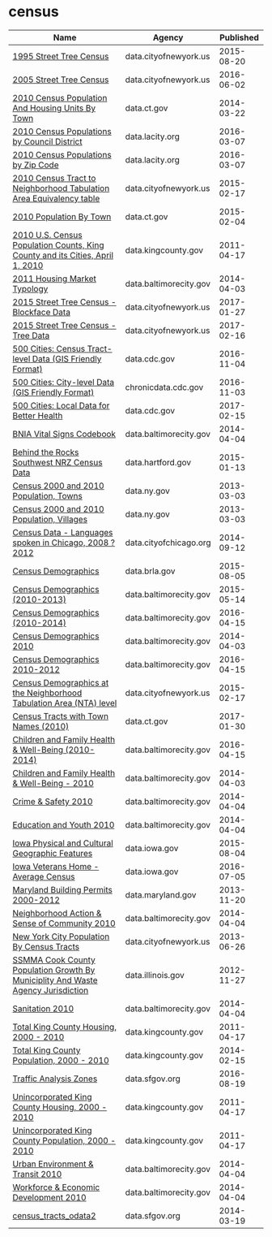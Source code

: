 # census

Name | Agency | Published
---- | ---- | ---------
[1995 Street Tree Census](../socrata/kyad-zm4j.md) | data.cityofnewyork.us | 2015-08-20
[2005 Street Tree Census](../socrata/29bw-z7pj.md) | data.cityofnewyork.us | 2016-06-02
[2010 Census Population And Housing Units By Town](../socrata/igy9-udjm.md) | data.ct.gov | 2014-03-22
[2010 Census Populations by Council District](../socrata/mgtg-vqs9.md) | data.lacity.org | 2016-03-07
[2010 Census Populations by Zip Code](../socrata/nxs9-385f.md) | data.lacity.org | 2016-03-07
[2010 Census Tract to Neighborhood Tabulation Area Equivalency table](../socrata/8ius-dhrr.md) | data.cityofnewyork.us | 2015-02-17
[2010 Population By Town](../socrata/vnar-mt35.md) | data.ct.gov | 2015-02-04
[2010 U.S. Census Population Counts, King County and its Cities, April 1, 2010](../socrata/cavj-x985.md) | data.kingcounty.gov | 2011-04-17
[2011 Housing Market Typology](../socrata/782b-zpd7.md) | data.baltimorecity.gov | 2014-04-03
[2015 Street Tree Census - Blockface Data](../socrata/ju3b-rwpy.md) | data.cityofnewyork.us | 2017-01-27
[2015 Street Tree Census - Tree Data](../socrata/uvpi-gqnh.md) | data.cityofnewyork.us | 2017-02-16
[500 Cities: Census Tract-level Data (GIS Friendly Format)](../socrata/k86t-wghb.md) | data.cdc.gov | 2016-11-04
[500 Cities: City-level Data (GIS Friendly Format)](../socrata/dxpw-cm5u.md) | chronicdata.cdc.gov | 2016-11-03
[500 Cities: Local Data for Better Health](../socrata/6vp6-wxuq.md) | data.cdc.gov | 2017-02-15
[BNIA Vital Signs Codebook](../socrata/ryvy-9zw6.md) | data.baltimorecity.gov | 2014-04-04
[Behind the Rocks Southwest NRZ Census Data](../socrata/99t6-wshd.md) | data.hartford.gov | 2015-01-13
[Census 2000 and 2010 Population, Towns](../socrata/fqf5-9nc2.md) | data.ny.gov | 2013-03-03
[Census 2000 and 2010 Population, Villages](../socrata/gxct-stum.md) | data.ny.gov | 2013-03-03
[Census Data - Languages spoken in Chicago, 2008 ? 2012](../socrata/a2fk-ec6q.md) | data.cityofchicago.org | 2014-09-12
[Census Demographics](../socrata/xsrb-mxqt.md) | data.brla.gov | 2015-08-05
[Census Demographics (2010-2013)](../socrata/7pnq-8ebe.md) | data.baltimorecity.gov | 2015-05-14
[Census Demographics (2010-2014)](../socrata/t7sb-aegk.md) | data.baltimorecity.gov | 2016-04-15
[Census Demographics 2010](../socrata/cix3-h4cy.md) | data.baltimorecity.gov | 2014-04-03
[Census Demographics 2010-2012](../socrata/yp84-wh4q.md) | data.baltimorecity.gov | 2016-04-15
[Census Demographics at the Neighborhood Tabulation Area (NTA) level](../socrata/rnsn-acs2.md) | data.cityofnewyork.us | 2015-02-17
[Census Tracts with Town Names (2010)](../socrata/f43y-uvqp.md) | data.ct.gov | 2017-01-30
[Children and Family Health & Well-Being (2010-2014)](../socrata/rtbq-mnni.md) | data.baltimorecity.gov | 2016-04-15
[Children and Family Health & Well-Being - 2010](../socrata/34ex-2mjc.md) | data.baltimorecity.gov | 2014-04-03
[Crime & Safety 2010](../socrata/yhtd-6cjz.md) | data.baltimorecity.gov | 2014-04-04
[Education and Youth 2010](../socrata/grrd-c7p6.md) | data.baltimorecity.gov | 2014-04-04
[Iowa Physical and Cultural Geographic Features](../socrata/uedc-2fk7.md) | data.iowa.gov | 2015-08-04
[Iowa Veterans Home - Average Census](../socrata/ks73-wmpu.md) | data.iowa.gov | 2016-07-05
[Maryland Building Permits 2000-2012](../socrata/sfr7-abnt.md) | data.maryland.gov | 2013-11-20
[Neighborhood Action & Sense of Community 2010](../socrata/ipje-efsv.md) | data.baltimorecity.gov | 2014-04-04
[New York City Population By Census Tracts](../socrata/37cg-gxjd.md) | data.cityofnewyork.us | 2013-06-26
[SSMMA Cook County Population Growth By Municiplity And Waste Agency Jurisdiction](../socrata/3vkt-2em6.md) | data.illinois.gov | 2012-11-27
[Sanitation 2010](../socrata/wh9c-xr5p.md) | data.baltimorecity.gov | 2014-04-04
[Total King County Housing, 2000 - 2010](../socrata/bs3e-nncv.md) | data.kingcounty.gov | 2011-04-17
[Total King County Population, 2000 - 2010](../socrata/xa7q-is96.md) | data.kingcounty.gov | 2014-02-15
[Traffic Analysis Zones](../socrata/j4sj-j2nf.md) | data.sfgov.org | 2016-08-19
[Unincorporated King County Housing, 2000 - 2010](../socrata/pdjp-r9nt.md) | data.kingcounty.gov | 2011-04-17
[Unincorporated King County Population, 2000 - 2010](../socrata/t7m5-d3dx.md) | data.kingcounty.gov | 2011-04-17
[Urban Environment & Transit 2010](../socrata/gsze-vqaj.md) | data.baltimorecity.gov | 2014-04-04
[Workforce & Economic Development 2010](../socrata/8e3m-6y2b.md) | data.baltimorecity.gov | 2014-04-04
[census_tracts_odata2](../socrata/8mm5-z8i7.md) | data.sfgov.org | 2014-03-19


